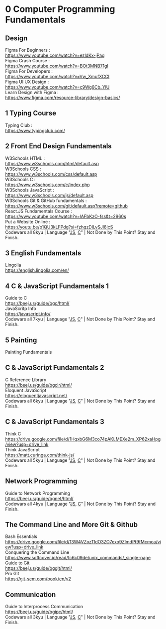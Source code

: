 # 0 Computer Programming Fundamentals
## Design
Figma For Beginners : <br/>
https://www.youtube.com/watch?v=ezldKx-jPag <br/>
Figma Crash Course : <br/>
https://www.youtube.com/watch?v=BOt3MNB71gI <br/>
Figma For Developers : <br/>
https://www.youtube.com/watch?v=Vw_XmufXCCI <br/>
Figma UI UX Design : <br/>
https://www.youtube.com/watch?v=c9Wg6Cb_YlU <br/>
Learn Design with Figma :  <br/>
https://www.figma.com/resource-library/design-basics/ <br/>

## 1 Typing Course
Typing Club : <br/>
https://www.typingclub.com/ <br/>

## 2 Front End Design Fundamentals
W3Schools HTML : <br/>
https://www.w3schools.com/html/default.asp <br/>
W3Schools CSS : <br/>
https://www.w3schools.com/css/default.asp <br/>
W3Schools C : <br/>
https://www.w3schools.com/c/index.php <br/>
W3Schools JavaScript : <br/>
https://www.w3schools.com/js/default.asp <br/>
W3Schools Git & GitHub fundamentals : <br/>
https://www.w3schools.com/git/default.asp?remote=github <br/>
React.JS Fundamentals Course : <br/>
https://www.youtube.com/watch?v=lAFbKzO-fss&t=2960s <br/>
Put a Website Online : <br/>
https://youtu.be/p1QU3kLFPdg?si=fzhqzDILvSJl8IcS <br/>
Codewars all 8kyu | Language "[JS](https://www.codewars.com/kata/search/javascript?q=&r%5B%5D=-8&xids=played&order_by=sort_date%20desc), [C](https://www.codewars.com/kata/search/c?q=&r%5B%5D=-8&order_by=sort_date%20desc)" | Not Done by This Point? Stay and Finish.

## 3 English Fundamentals
Lingolia <br/>
https://english.lingolia.com/en/ <br/>

## 4 C & JavaScript Fundamentals 1
Guide to C <br/>
https://beej.us/guide/bgc/html/ <br/>
JavaScritp Info <br/>
https://javascript.info/ <br/>
Codewars all 7kyu | Language "[JS](https://www.codewars.com/kata/search/javascript?q=&r%5B%5D=-7&order_by=sort_date%20desc), [C](https://www.codewars.com/kata/search/c?q=&r%5B%5D=-7&order_by=sort_date%20desc)" | Not Done by This Point? Stay and Finish.

## 5 Painting
Painting Fundamentals <br/>

## C & JavaScript Fundamentals 2
C Reference Library <br/>
https://beej.us/guide/bgclr/html/ <br/>
Eloquent JavaScript <br/>
https://eloquentjavascript.net/ <br/>
Codewars all 6kyu | Language "[JS](https://www.codewars.com/kata/search/javascript?q=&r%5B%5D=-6&order_by=sort_date%20desc), [C](https://www.codewars.com/kata/search/c?q=&r%5B%5D=-6&order_by=sort_date%20desc)" | Not Done by This Point? Stay and Finish.

## C & JavaScript Fundamentals 3
Think C <br/>
https://drive.google.com/file/d/1HqxbG6M3co74pAKLMEXe2m_XP62xaHpg/view?usp=drive_link <br/>
Think JavaScript <br/>
https://matt.curinga.com/think-js/ <br/>
Codewars all 5kyu | Language "[JS](https://www.codewars.com/kata/search/javascript?q=&r%5B%5D=-5&order_by=sort_date%20desc), [C](https://www.codewars.com/kata/search/c?q=&r%5B%5D=-5&order_by=sort_date%20desc)" | Not Done by This Point? Stay and Finish.

## Network Programming
Guide to Network Programming <br/>
https://beej.us/guide/bgnet/html/ <br/>
Codewars all 4kyu | Language "[JS](https://www.codewars.com/kata/search/javascript?q=&r%5B%5D=-4&order_by=sort_date%20desc), [C](https://www.codewars.com/kata/search/c?q=&r%5B%5D=-4&order_by=sort_date%20desc)" | Not Done by This Point? Stay and Finish.

## The Command Line and More Git & Github
Bash Essentials <br/>
https://drive.google.com/file/d/13W4VZoz11dO3ZO7exo9ZlmdPt9fMcmca/view?usp=drive_link <br/>
Conquering the Command Line <br/>
https://www.softcover.io/read/fc6c09de/unix_commands/_single-page <br/>
Guide to Git <br/>
https://beej.us/guide/bggit/html/ <br/>
Pro Git <br/>
https://git-scm.com/book/en/v2 <br/>

## Communication
Guide to Interprocess Communication <br/>
https://beej.us/guide/bgipc/html/ <br/>
Codewars all 3kyu | Language "[JS](https://www.codewars.com/kata/search/javascript?q=&r%5B%5D=-3&order_by=sort_date%20desc), [C](https://www.codewars.com/kata/search/c?q=&r%5B%5D=-3&order_by=sort_date%20desc)" | Not Done by This Point? Stay and Finish.

